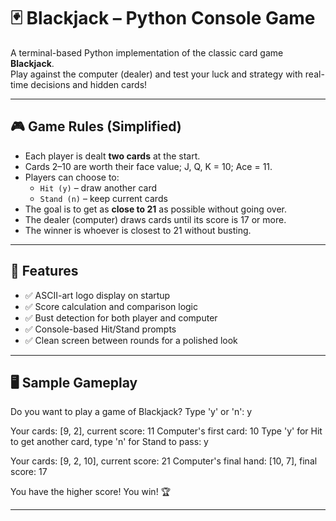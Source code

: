 # 🃏 Blackjack – Python Console Game

A terminal-based Python implementation of the classic card game **Blackjack**.  
Play against the computer (dealer) and test your luck and strategy with real-time decisions and hidden cards!

---

## 🎮 Game Rules (Simplified)

- Each player is dealt **two cards** at the start.
- Cards 2–10 are worth their face value; J, Q, K = 10; Ace = 11.
- Players can choose to:
  - `Hit (y)` – draw another card
  - `Stand (n)` – keep current cards
- The goal is to get as **close to 21** as possible without going over.
- The dealer (computer) draws cards until its score is 17 or more.
- The winner is whoever is closest to 21 without busting.

---

## 🧾 Features

- ✅ ASCII-art logo display on startup  
- ✅ Score calculation and comparison logic  
- ✅ Bust detection for both player and computer  
- ✅ Console-based Hit/Stand prompts  
- ✅ Clean screen between rounds for a polished look

---

## 🖥️ Sample Gameplay

Do you want to play a game of Blackjack? Type 'y' or 'n': y

Your cards: [9, 2], current score: 11
Computer's first card: 10
Type 'y' for Hit to get another card, type 'n' for Stand to pass: y

Your cards: [9, 2, 10], current score: 21
Computer's final hand: [10, 7], final score: 17

You have the higher score! You win! 🏆

---
